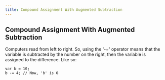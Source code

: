 ```yaml
---
title: Compound Assignment With Augmented Subtraction
---
```

## Compound Assignment With Augmented Subtraction

<!-- The article goes here, in GitHub-flavored Markdown. Feel free to add YouTube videos, images, and CodePen/JSBin embeds  -->
Computers read from left to right. So, using the '-=' operator means that the variable is subtracted by the number on the right, then the variable is assigned to the difference. Like so:

    var b = 10;
    b -= 4; // Now, 'b' is 6
